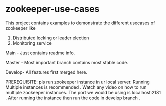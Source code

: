 # zookeeper-use-cases
This project contains examples to demonstrate the different usecases of zookeeper like 
1. Distributed locking or leader election
2. Monitoring service

Main - Just contains readme info. 

Master - Most important branch contains most stable code. 

Develop- All features first merged here.

PREREQUISITE: 
pls run zookeeper instance in ur local server. Running Multiple instances is recommended . Watch any video on how to run multiple zookeeper instances. The port we would be using is localhost:2181 .
After running the instance then run the code in develop branch . 

